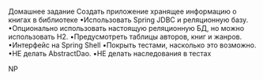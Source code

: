 Домашнее задание
Создать приложение хранящее информацию о книгах в библиотеке
•Использовать Spring JDBC и реляционную базу.
•Опционально использовать настоящую реляционную БД, но можно использовать H2.
•Предусмотреть таблицы авторов, книг и жанров.
•Интерфейс на Spring Shell
•Покрыть тестами, насколько это возможно.
•НЕ делать AbstractDao.
•НЕ делать наследования в тестах

NP
